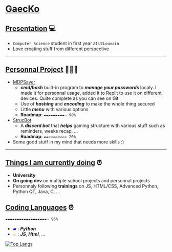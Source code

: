 # <ins>GaecKo</ins>
## <ins>Presentation</ins> 💻
* `Computer Science` student in first year at `UCLouvain`
* Love creating stuff from different perspective
****

## <ins>Personnal Project</ins> 👩🏼‍🚀
* [MDPSaver](https://github.com/GaecKo/MDPSaver)
    * ***cmd/bash*** built-in program to ***manage your passwords*** localy. I made it for personnal usage, added it to Replit to use it on different devices. Quite complete as you can see on Git 
    * Use of ***hashing*** and ***encoding*** to make the whole thing secured
    * Little ***menu*** with various options
    * **Roadmap**: `▰▰▰▰▰▰▰▰▰▱ 90%`
* [StrucBot](https://github.com/GaecKo/StructBot)
    * A ***discord bot*** that ***helps*** gaming structure with various stuff such as reminders, weeks recap, ...
    * **Roadmap**: 	`▰▰▱▱▱▱▱▱▱▱ 20%`
* Some good stuff in my mind that needs more skills :)
****

## <ins>Things I am currently doing</ins> ⏰
* **University**
* **On going dev** on multiple school projects and personnal projects
* Personnaly following **trainings** on JS, HTML/CSS, Advanced Python, Python QT, Java, C, ...

## <ins>Coding Languages</ins> ⏰
`▰▰▰▰▰▰▰▰▰▰▰▰▰▰▰▰▰▰▱ 95%`

* <span style="color:blue;">▰</span> : ***Python***
* <span style="color:orange;">▱</span> : ***JS***, ***Html***, ...

[![Top Langs](https://github-readme-stats.vercel.app/api/top-langs/?username=GaecKo&theme=dracula)](https://github.com/anuraghazra/github-readme-stats)
